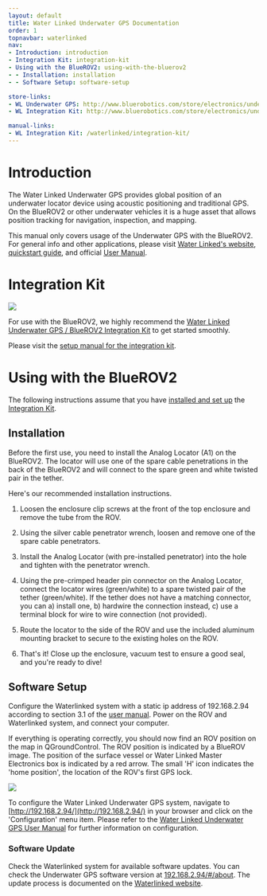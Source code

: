 ```yaml
---
layout: default
title: Water Linked Underwater GPS Documentation
order: 1
topnavbar: waterlinked
nav:
- Introduction: introduction
- Integration Kit: integration-kit
- Using with the BlueROV2: using-with-the-bluerov2
- - Installation: installation
- - Software Setup: software-setup

store-links:
- WL Underwater GPS: http://www.bluerobotics.com/store/electronics/underwater-gps/aps-wl-11001/
- WL Integration Kit: http://www.bluerobotics.com/store/electronics/underwater-gps/aps-wl-brov2-kit-r1/

manual-links:
- WL Integration Kit: /waterlinked/integration-kit/
---
```


<!--<img src="/switch/cad/switch-4a.png" class="img-responsive" style="max-width:900px"  />-->

# Introduction

The Water Linked Underwater GPS provides global position of an underwater locator device using acoustic positioning and traditional GPS. On the BlueROV2 or other underwater vehicles it is a huge asset that allows position tracking for navigation, inspection, and mapping.

<i class="fa fa-star fa-fw fa-1x text-default blue"></i>
This manual only covers usage of the Underwater GPS with the BlueROV2. For general info and other applications, please visit [Water Linked's website](http://www.waterlinked.com), [quickstart guide](https://waterlinked.github.io/docs/explorer-kit/introduction/), and official [User Manual](https://waterlinked.com/usermanual).

# Integration Kit

<img src="http://www.bluerobotics.com/wp-content/uploads/2017/09/wlik-product-3.png" class="img-responsive img-center" style="max-width:500px;" />

For use with the BlueROV2, we highly recommend the [Water Linked Underwater GPS / BlueROV2 Integration Kit](http://www.bluerobotics.com/store/electronics/underwater-gps/aps-wl-brov2-kit-r1/) to get started smoothly.

Please visit the [setup manual for the integration kit](/waterlinked/integration-kit).

# Using with the BlueROV2

The following instructions assume that you have [installed and set up](/waterlinked/integration-kit) the [Integration Kit](http://www.bluerobotics.com/store/electronics/underwater-gps/aps-wl-brov2-kit-r1/).

## Installation

Before the first use, you need to install the Analog Locator (A1) on the BlueROV2. The locator will use one of the spare cable penetrations in the back of the BlueROV2 and will connect to the spare green and white twisted pair in the tether.

Here's our recommended installation instructions.

1. Loosen the enclosure clip screws at the front of the top enclosure and remove the tube from the ROV.

2. Using the silver cable penetrator wrench, loosen and remove one of the spare cable penetrators.

3. Install the Analog Locator (with pre-installed penetrator) into the hole and tighten with the penetrator wrench.

4. Using the pre-crimped header pin connector on the Analog Locator, connect the locator wires (green/white) to a spare twisted pair of the tether (green/white). If the tether does not have a matching connector, you can a) install one, b) hardwire the connection instead, c) use a terminal block for wire to wire connection (not provided).

5. Route the locator to the side of the ROV and use the included aluminum mounting bracket to secure to the existing holes on the ROV.

6. That's it! Close up the enclosure, vacuum test to ensure a good seal, and you're ready to dive!

## Software Setup

Configure the Waterlinked system with a static ip address of 192.168.2.94 according to section 3.1 of the [user manual](https://waterlinked.com/usermanual). Power on the ROV and Waterlinked system, and connect your computer.

If everything is operating correctly, you should now find an ROV position on the map in QGroundControl. The ROV position is indicated by a BlueROV image. The position of the surface vessel or Water Linked Master Electronics box is indicated by a red arrow. The small 'H' icon indicates the 'home position', the location of the ROV's first GPS lock.

<img src="/waterlinked/wlik-qgc-display.png" class="img-responsive img-center" style="max-width:650px;" />

To configure the Water Linked Underwater GPS system, navigate to [http://192.168.2.94/](http://192.168.2.94/) in your browser and click on the 'Configuration' menu item. Please refer to the [Water Linked Underwater GPS User Manual](https://waterlinked.com/usermanual) for further information on configuration.

### Software Update

Check the Waterlinked system for available software updates. You can check the Underwater GPS software version at [192.168.2.94/#/about](http://192.168.2.94/#/about). The update process is documented on the [Waterlinked website](https://waterlinked.github.io/docs/explorer-kit/gui/upgrader/).
